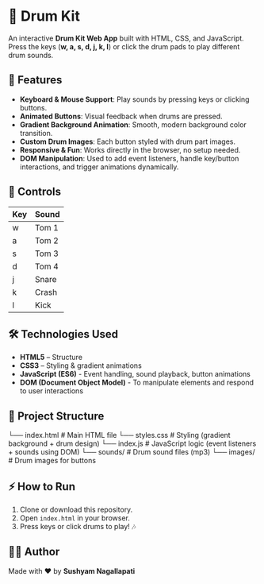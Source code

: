 # 🥁 Drum Kit

An interactive **Drum Kit Web App** built with HTML, CSS, and JavaScript.  
Press the keys (**w, a, s, d, j, k, l**) or click the drum pads to play different drum sounds.


## 🚀 Features
- **Keyboard & Mouse Support**: Play sounds by pressing keys or clicking buttons.  
- **Animated Buttons**: Visual feedback when drums are pressed.  
- **Gradient Background Animation**: Smooth, modern background color transition.  
- **Custom Drum Images**: Each button styled with drum part images.  
- **Responsive & Fun**: Works directly in the browser, no setup needed.  
- **DOM Manipulation**: Used to add event listeners, handle key/button interactions, and trigger animations dynamically.  


## 🎹 Controls
| Key | Sound   |
|-----|---------|
| w   | Tom 1   |
| a   | Tom 2   |
| s   | Tom 3   |
| d   | Tom 4   |
| j   | Snare   |
| k   | Crash   |
| l   | Kick    |


## 🛠️ Technologies Used
- **HTML5** – Structure  
- **CSS3** – Styling & gradient animations  
- **JavaScript (ES6)** - Event handling, sound playback, button animations  
- **DOM (Document Object Model)** - To manipulate elements and respond to user interactions  


## 📂 Project Structure

└── index.html # Main HTML file
└── styles.css # Styling (gradient background + drum design)
└── index.js # JavaScript logic (event listeners + sounds using DOM)
└── sounds/ # Drum sound files (mp3)
└── images/ # Drum images for buttons


## ⚡ How to Run
1. Clone or download this repository.  
2. Open `index.html` in your browser.  
3. Press keys or click drums to play! 🎶  


## 👨‍💻 Author
Made with ❤️ by **Sushyam Nagallapati**
